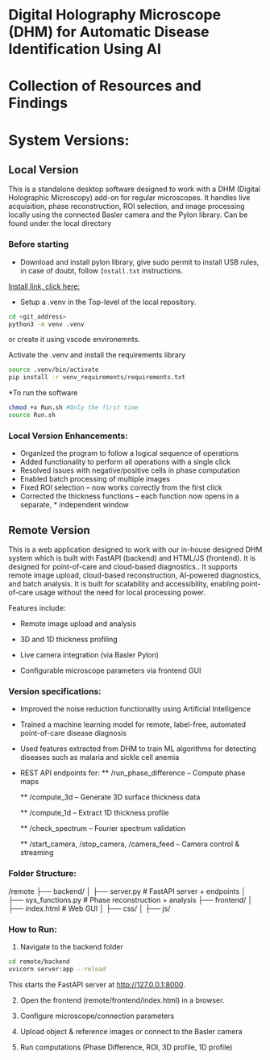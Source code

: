 
# Digital Holography Microscope (DHM) for Automatic Disease Identification Using AI
# Collection of Resources and Findings

# System Versions:
## Local Version
This is a standalone desktop software designed to work with a DHM (Digital Holographic Microscopy) add-on for regular microscopes. It handles live acquisition, phase reconstruction, ROI selection, and image processing locally using the connected Basler camera and the Pylon library. Can be found under the local directory  

### Before starting
* Download and install pylon library, give sudo permit to install USB rules, in case of doubt, follow `Install.txt` instructions.

[Install link, click here:](https://www.baslerweb.com/en/downloads/software/3032421996/?downloadCategory.values.label.data=pylon)

* Setup a .venv in the Top-level of the local repository.

```Bash
cd <git_address>
python3 -m venv .venv
```
or create it using vscode environemnts.

Activate the .venv and install the requirements library
```Bash
source .venv/bin/activate
pip install -r venv_requirements/requirements.txt
```

*To run the software

```Bash
chmod +x Run.sh #Only the first time
source Run.sh
```
### Local Version Enhancements:
  * Organized the program to follow a logical sequence of operations
  * Added functionality to perform all operations with a single click
  * Resolved issues with negative/positive cells in phase computation
  * Enabled batch processing of multiple images
  * Fixed ROI selection – now works correctly from the first click
  * Corrected the thickness functions – each function now opens in a separate, * independent window

## Remote Version
This is a web application designed to work with our in-house designed DHM system which is built with FastAPI (backend) and HTML/JS (frontend). It is designed for point-of-care and cloud-based diagnostics.. It supports remote image upload, cloud-based reconstruction, AI-powered diagnostics, and batch analysis. It is built for scalability and accessibility, enabling point-of-care usage without the need for local processing power.

Features include:

* Remote image upload and analysis

* 3D and 1D thickness profiling

* Live camera integration (via Basler Pylon)

* Configurable microscope parameters via frontend GUI

### Version specifications:
  * Improved the noise reduction functionality using Artificial Intelligence
  * Trained a machine learning model for remote, label-free, automated point-of-care disease diagnosis
  * Used features extracted from DHM to train ML algorithms for detecting diseases such as malaria and sickle cell anemia
  * REST API endpoints for:
       ** /run_phase_difference – Compute phase maps
       
       ** /compute_3d – Generate 3D surface thickness data
       
       ** /compute_1d – Extract 1D thickness profile
       
       ** /check_spectrum – Fourier spectrum validation
       
       ** /start_camera, /stop_camera, /camera_feed – Camera control & streaming


### Folder Structure:
/remote
   ├── backend/
   │     ├── server.py         # FastAPI server + endpoints
   │     ├── sys_functions.py  # Phase reconstruction + analysis
   ├── frontend/
   │     ├── index.html        # Web GUI
   │     ├── css/
   │     ├── js/

### How to Run:
1. Navigate to the backend folder
```Bash
cd remote/backend
uvicorn server:app --reload
```

This starts the FastAPI server at http://127.0.0.1:8000.

2. Open the frontend (remote/frontend/index.html) in a browser.

3. Configure microscope/connection parameters

4. Upload object & reference images or connect to the Basler camera

5. Run computations (Phase Difference, ROI, 3D profile, 1D profile)



